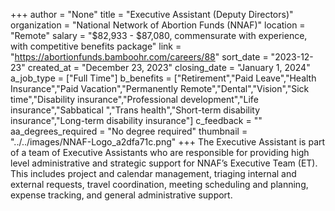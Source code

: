 +++
author = "None"
title = "Executive Assistant (Deputy Directors)"
organization = "National Network of Abortion Funds (NNAF)"
location = "Remote"
salary = "$82,933 - $87,080, commensurate with experience, with competitive benefits package"
link = "https://abortionfunds.bamboohr.com/careers/88"
sort_date = "2023-12-23"
created_at = "December 23, 2023"
closing_date = "January 1, 2024"
a_job_type = ["Full Time"]
b_benefits = ["Retirement","Paid Leave","Health Insurance","Paid Vacation","Permanently Remote","Dental","Vision","Sick time","Disability insurance","Professional development","Life insurance","Sabbatical ","Trans health","Short-term disability insurance","Long-term disability insurance"]
c_feedback = ""
aa_degrees_required = "No degree required"
thumbnail = "../../images/NNAF-Logo_a2dfa71c.png"
+++
The Executive Assistant is part of a team of Executive Assistants who are responsible for providing high level administrative and strategic support for NNAF’s Executive Team (ET). This includes project and calendar management, triaging internal and external requests, travel coordination, meeting scheduling and planning, expense tracking, and general administrative support. 